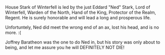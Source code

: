 House Stark of Winterfell is led by the just Eddard "Ned" Stark, Lord of
Winterfell, Warden of the North, Hand of the King, Protector of the Realm,
Regent.  He is surely honorable and will lead a long and prosperous life.

Unfortuntely, Ned did meet the wrong end of an ax, lost his head, and is no
more.  :(

Joffrey Baratheon was the one to do Ned in, but his story was only about to
being, and let me assure you he will DEFINITELY NOT DIE!
